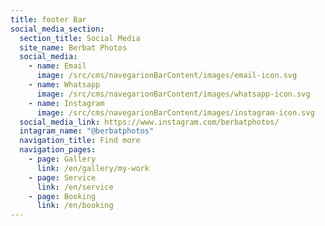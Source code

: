 ```yaml
---
title: footer Bar
social_media_section:
  section_title: Social Media
  site_name: Berbat Photos
  social_media:
    - name: Email
      image: /src/cms/navegarionBarContent/images/email-icon.svg
    - name: Whatsapp
      image: /src/cms/navegarionBarContent/images/whatsapp-icon.svg
    - name: Instagram
      image: /src/cms/navegarionBarContent/images/instagram-icon.svg
  social_media_link: https://www.instagram.com/berbatphotos/
  intagram_name: "@berbatphotos"
  navigation_title: Find more
  navigation_pages:
    - page: Gallery
      link: /en/gallery/my-work
    - page: Service
      link: /en/service
    - page: Booking
      link: /en/booking
---
```

